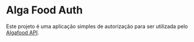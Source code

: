# Alga Food Auth

Este projeto é uma aplicação simples de autorização para ser utilizada pelo [Algafood API](https://github.com/danielarrais/algafood-api).